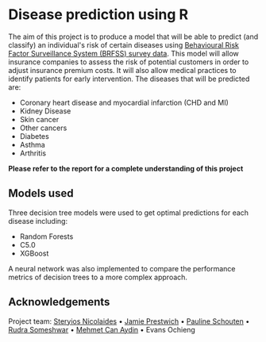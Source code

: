 # Disease prediction using R
The aim of this project is to produce a model that will be able to predict (and classify) an individual's risk of certain diseases using [Behavioural Risk Factor Surveillance System (BRFSS) survey data](https://www.cdc.gov/brfss/annual_data/annual_2020.html). This model will allow insurance companies to assess the risk of potential customers in order to adjust insurance premium costs. It will also allow medical practices to identify patients for early intervention. The diseases that will be predicted are:<br />
- Coronary heart disease and myocardial infarction (CHD and MI)
- Kidney Disease
- Skin cancer
- Other cancers
- Diabetes
- Asthma
- Arthritis

**Please refer to the report for a complete understanding of this project**

## Models used
Three decision tree models were used to get optimal predictions for each disease including:
- Random Forests
- C5.0
- XGBoost<br />

A neural network was also implemented to compare the performance metrics of decision trees to a more complex approach.

## Acknowledgements
Project team:
[Steryios Nicolaides](https://www.linkedin.com/in/steryios-nicolaides-7a02511b0/) • [Jamie Prestwich](https://www.linkedin.com/in/james-prestwich/) • [Pauline Schouten](https://www.linkedin.com/in/pauline-schouten-b77208235/) • [Rudra Someshwar](https://www.linkedin.com/in/itsrudra/) • [Mehmet Can Aydin](https://www.linkedin.com/in/mcauk/) • Evans Ochieng

